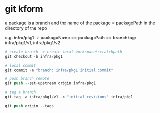 # git kform

a package is a branch and the name of the package = packagePath in the directory of the repo

e.g. 
infra/pkg1 -> packageName == packagePath == branch
tag: infra/pkg1/v1, infra/pkg1/v2

```s
# create branch -> create local workspace/scratchpath
git checkout -b infra/pkg1

# local commit
git commit -m "branch: infra/pkg1 initial commit"

# push branch remote
git push --set-upstream origin infra/pkg1

# tag a branch
git tag -a infra/pkg1/v1 -m "initial revisions" infra/pkg1

git push origin --tags